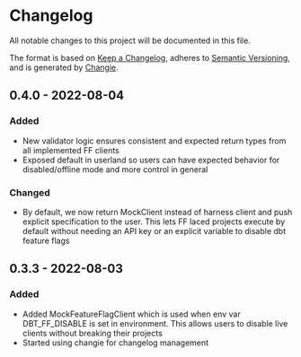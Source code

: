# Changelog
All notable changes to this project will be documented in this file.

The format is based on [Keep a Changelog](https://keepachangelog.com/en/1.0.0/),
adheres to [Semantic Versioning](https://semver.org/spec/v2.0.0.html),
and is generated by [Changie](https://github.com/miniscruff/changie).


## 0.4.0 - 2022-08-04
### Added
* New validator logic ensures consistent and expected return types from all implemented FF clients
* Exposed default in userland so users can have expected behavior for disabled/offline mode and more control in general
### Changed
* By default, we now return MockClient instead of harness client and push explicit specification to the user. This lets FF laced projects execute by default without needing an API key or an explicit variable to disable dbt feature flags

## 0.3.3 - 2022-08-03
### Added
* Added MockFeatureFlagClient which is used when env var DBT_FF_DISABLE is set in environment. This allows users to disable live clients without breaking their projects
* Started using changie for changelog management

